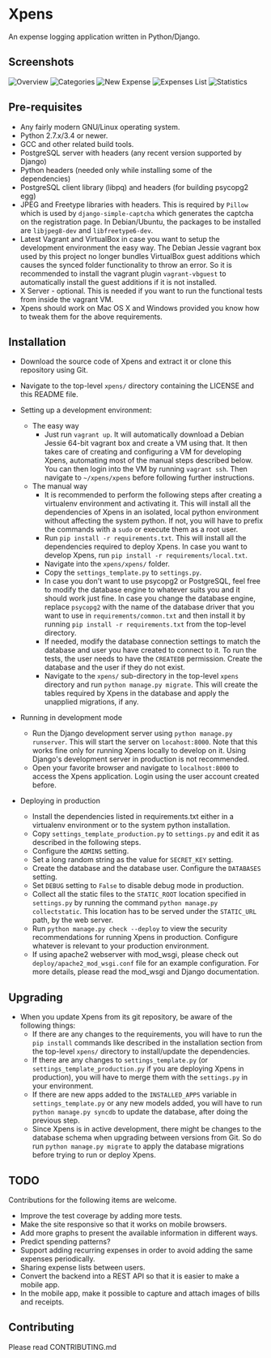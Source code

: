 Xpens
=====

An expense logging application written in Python/Django.

Screenshots
-----------

![Overview](/docs/screenshots/Overview.png?raw=true "Overview")
![Categories](/docs/screenshots/Categories.png?raw=true "Categories")
![New Expense](/docs/screenshots/NewExpense.png?raw=true "New Expense")
![Expenses List](/docs/screenshots/ExpensesList.png?raw=true "Expenses List")
![Statistics](/docs/screenshots/Statistics.png "Statistics")


Pre-requisites
--------------

 - Any fairly modern GNU/Linux operating system.
 - Python 2.7.x/3.4 or newer.
 - GCC and other related build tools.
 - PostgreSQL server with headers (any recent version supported by Django)
 - Python headers (needed only while installing some of the dependencies)
 - PostgreSQL client library (libpq) and headers (for building psycopg2 egg)
 - JPEG and Freetype libraries with headers. This is required by ```Pillow```
   which is used by ```django-simple-captcha``` which generates the captcha
   on the registration page. In Debian/Ubuntu, the packages to be installed
   are ```libjpeg8-dev``` and ```libfreetype6-dev```.
 - Latest Vagrant and VirtualBox in case you want to setup the development
   environment the easy way. The Debian Jessie vagrant box used by this project
   no longer bundles VirtualBox guest additions which causes the synced folder
   functionality to throw an error. So it is recommended to install the vagrant
   plugin ```vagrant-vbguest``` to automatically install the guest additions
   if it is not installed.
 - X Server - optional. This is needed if you want to run the functional tests
   from inside the vagrant VM.
 - Xpens should work on Mac OS X and Windows provided you know how to tweak
   them for the above requirements.

Installation
------------

 - Download the source code of Xpens and extract it or clone this repository
   using Git.
 - Navigate to the top-level ```xpens/``` directory containing the LICENSE
   and this README file.
 - Setting up a development environment:
   - The easy way
     - Just run ```vagrant up```. It will automatically download a Debian Jessie
       64-bit vagrant box and create a VM using that. It then takes care of
       creating and configuring a VM for developing Xpens, automating
       most of the manual steps described below. You can then login into the VM
       by running ```vagrant ssh```. Then navigate to ```~/xpens/xpens```
       before following further instructions.
   - The manual way
     - It is recommended to perform the following steps after creating a virtualenv
       environment and activating it. This will install all the dependencies of
       Xpens in an isolated, local python environment without affecting the
       system python. If not, you will have to prefix the commands with a
       ```sudo``` or execute them as a root user.
     - Run ```pip install -r requirements.txt```. This will install all the
       dependencies required to deploy Xpens. In case you want to develop Xpens,
       run ```pip install -r requirements/local.txt```.
     - Navigate into the ```xpens/xpens/``` folder.
     - Copy the ```settings_template.py``` to ```settings.py```.
     - In case you don't want to use psycopg2 or PostgreSQL, feel free to modify
       the database engine to whatever suits you and it should work just fine. In
       case you change the database engine, replace ```psycopg2``` with the
       name of the database driver that you want to use in
       ```requirements/common.txt``` and then install it by running
       ```pip install -r requirements.txt``` from the top-level directory.
     - If needed, modify the database connection settings to match the database
       and user you have created to connect to it. To run the tests, the user
       needs to have the ```CREATEDB``` permission. Create the database and
       the user if they do not exist.
     - Navigate to the ```xpens/``` sub-directory in the top-level ```xpens```
       directory and run ```python manage.py migrate```. This will create the
       tables required by Xpens in the database and apply the unapplied migrations,
       if any.

 - Running in development mode
   - Run the Django development server using ```python manage.py runserver```.
     This will start the server on ```locahost:8000```. Note that this works fine
     only for running Xpens locally to develop on it. Using Django's development
     server in production is not recommended.
   - Open your favorite browser and navigate to ```localhost:8000``` to access
     the Xpens application. Login using the user account created before.
 - Deploying in production
   - Install the dependencies listed in requirements.txt either in a virtualenv
     environment or to the system python installation.
   - Copy ```settings_template_production.py``` to ```settings.py``` and edit it
     as described in the following steps.
   - Configure the ```ADMINS``` setting.
   - Set a long random string as the value for ```SECRET_KEY``` setting.
   - Create the database and the database user. Configure the ```DATABASES```
     setting.
   - Set ```DEBUG``` setting to ```False``` to disable debug mode in production.
   - Collect all the static files to the ```STATIC_ROOT``` location
     specified in ```settings.py``` by running the command
     ```python manage.py collectstatic```. This location has to be served under
     the ```STATIC_URL``` path, by the web server.
   - Run ```python manage.py check --deploy``` to view the security recommendations
     for running Xpens in production. Configure whatever is relevant to your
     production environment.
   - If using apache2 webserver with mod_wsgi, please check out
     ```deploy/apache2_mod_wsgi.conf``` file for an example configuration. For
     more details, please read the mod_wsgi and Django documentation.

Upgrading
---------

 - When you update Xpens from its git repository, be aware of the following things:
   - If there are any changes to the requirements, you will have to run
     the ``pip install`` commands like described in the installation section
     from the top-level ```xpens/``` directory to install/update the dependencies.
   - If there are any changes to ```settings_template.py``` (or
     ```settings_template_production.py``` if you are deploying Xpens in production),
     you will have to merge them with the ```settings.py``` in your environment.
   - If there are new apps added to the ```INSTALLED_APPS``` variable in
     ```settings_template.py``` or any new models added, you will have to run
     ```python manage.py syncdb``` to update the database, after doing the previous
     step.
   - Since Xpens is in active development, there might be changes to the
     database schema  when upgrading between versions from Git. So do run
     ```python manage.py migrate``` to apply the database migrations before trying to
     run or deploy Xpens.


TODO
----

Contributions for the following items are welcome.

 - Improve the test coverage by adding more tests.
 - Make the site responsive so that it works on mobile browsers.
 - Add more graphs to present the available information in different ways.
 - Predict spending patterns?
 - Support adding recurring expenses in order to avoid adding the same expenses
   periodically.
 - Sharing expense lists between users.
 - Convert the backend into a REST API so that it is easier to make a mobile
   app.
 - In the mobile app, make it possible to capture and attach images of bills and
   receipts.


Contributing
------------

Please read CONTRIBUTING.md

  [1]: http://www.djangoproject.com/
